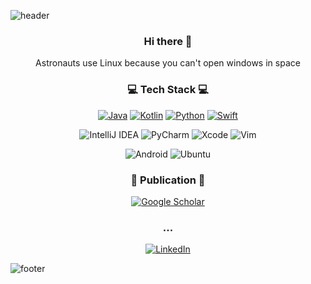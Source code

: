![header](https://capsule-render.vercel.app/api?type=slice&color=CFB991&height=300&section=header&text=Doyoon%20Kim&fontSize=90&animation=fadeIn&fontAlign=70&fontAlignY=25)

<div align=center>  

### Hi there 👋  
Astronauts use Linux because you can't open windows in space  

### 💻 Tech Stack 💻
<p>
  <a href="https://github.com/doyoonkim3312?tab=repositories&q=&type=&language=java&sort="><img alt="Java" src="https://img.shields.io/badge/java-%23ED8B00.svg?&style=for-the-badge&logo=java&logoColor=white"/></a>
  <a href="https://github.com/doyoonkim3312?tab=repositories&q=&type=&language=kotlin&sort="><img alt="Kotlin" src="https://img.shields.io/badge/kotlin-%230095D5.svg?&style=for-the-badge&logo=kotlin&logoColor=white"/></a>
  <a href="https://github.com/doyoonkim3312?tab=repositories&q=&type=&language=python&sort="><img alt="Python" src="https://img.shields.io/badge/python-%2314354C.svg?&style=for-the-badge&logo=python&logoColor=white"/></a>
  <a href="https://github.com/doyoonkim3312?tab=repositories&q=&type=&language=swift&sort="><img alt="Swift" src="https://img.shields.io/badge/swift-%23FA7343.svg?&style=for-the-badge&logo=swift&logoColor=white"/></a>
</p>  
<p>
  <img alt="IntelliJ IDEA" src="https://img.shields.io/badge/IntelliJIDEA-000000.svg?&style=for-the-badge&logo=intellij-idea&logoColor=white"/>
  <img alt="PyCharm" src="https://img.shields.io/badge/PyCharm-000000.svg?&style=for-the-badge&logo=PyCharm&logoColor=white"/>
  <img alt="Xcode" src="https://img.shields.io/badge/Xcode-007ACC?style=for-the-badge&logo=Xcode&logoColor=white"/>
  <img alt="Vim" src="https://img.shields.io/badge/VIM-%2311AB00.svg?&style=for-the-badge&logo=vim&logoColor=white"/>
</p>
<p>
  <img alt="Android" src="https://img.shields.io/badge/Android-3DDC84?style=for-the-badge&logo=android&logoColor=white" />
  <img alt="Ubuntu" src="https://img.shields.io/badge/Ubuntu-E95420?style=for-the-badge&logo=ubuntu&logoColor=white" />
</p>

### 📄 Publication 📄
<p>
 <a href="https://scholar.google.com/citations?user=JOY_TEYAAAAJ&hl=en"><img alt="Google Scholar" src="https://img.shields.io/badge/googlescholar-4285F4?style=for-the-badge&logo=googlescholar&logoColor=white"></a>
</p>

### ...
<p>
  <a href="https://www.linkedin.com/in/doyoon3312/"><img alt="LinkedIn" src="https://img.shields.io/badge/linkedin-%230077B5.svg?&style=for-the-badge&logo=linkedin&logoColor=white"/></a>
</p>
</div>


![footer](https://capsule-render.vercel.app/api?section=footer&color=555960)
